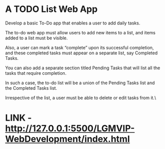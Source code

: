 # A TODO List Web App
Develop a basic To-Do app that enables a user to add daily tasks.

The to-do web app must allow users to add new items to a list, and items added to a list must be visible.

Also, a user can mark a task “complete” upon its successful completion, and these completed tasks must appear on a separate list, say Completed Tasks.

You can also add a separate section titled Pending Tasks that will list all the tasks that require completion.

In such a case, the to-do list will be a union of the Pending Tasks list and the Completed Tasks list.

Irrespective of the list, a user must be able to delete or edit tasks from it.\

# LINK - http://127.0.0.1:5500/LGMVIP-WebDevelopment/index.html
